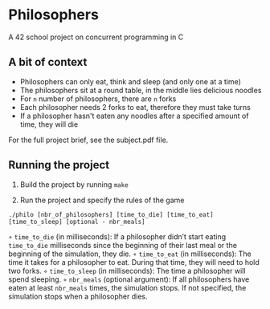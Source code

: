# Philosophers
A 42 school project on concurrent programming in C

## A bit of context

- Philosophers can only eat, think and sleep (and only one at a time)
- The philosophers sit at a round table, in the middle lies delicious noodles
- For `n` number of philosophers, there are `n` forks
- Each philosopher needs 2 forks to eat, therefore they must take turns
- If a philosopher hasn't eaten any noodles after a specified amount of time, they will die

For the full project brief, see the subject.pdf file.

## Running the project

1. Build the project by running `make`

2. Run the project and specify the rules of the game

```
./philo [nbr_of_philosophers] [time_to_die] [time_to_eat] [time_to_sleep] [optional - nbr_meals]
```

◦ `time_to_die` (in milliseconds): If a philosopher didn’t start eating `time_to_die`
milliseconds since the beginning of their last meal or the beginning of the simulation, they die.
◦ `time_to_eat` (in milliseconds): The time it takes for a philosopher to eat.
During that time, they will need to hold two forks.
◦ `time_to_sleep` (in milliseconds): The time a philosopher will spend sleeping.
◦ `nbr_meals` (optional argument): If all philosophers have eaten at least `nbr_meals`
times, the simulation stops. If not specified, the simulation stops when a philosopher dies.